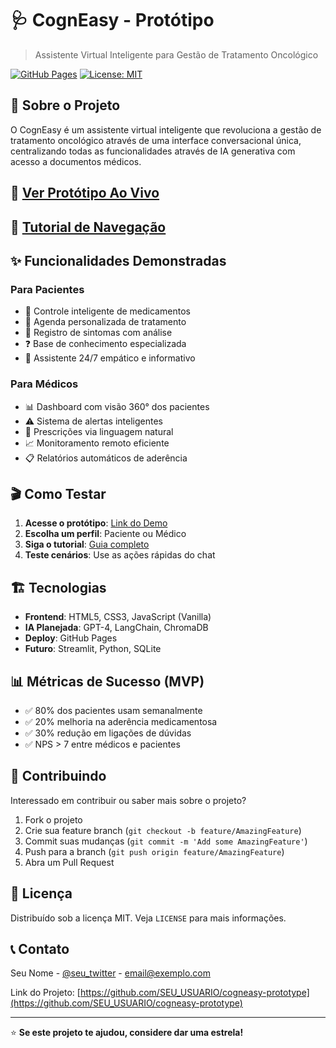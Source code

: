 # 🩺 CognEasy - Protótipo

> Assistente Virtual Inteligente para Gestão de Tratamento Oncológico

[![GitHub Pages](https://img.shields.io/badge/demo-live-green)](https://SEU_USUARIO.github.io/cogneasy-prototype)
[![License: MIT](https://img.shields.io/badge/License-MIT-yellow.svg)](https://opensource.org/licenses/MIT)

## 🎯 Sobre o Projeto

O CognEasy é um assistente virtual inteligente que revoluciona a gestão de tratamento oncológico através de uma interface conversacional única, centralizando todas as funcionalidades através de IA generativa com acesso a documentos médicos.

## 🚀 [Ver Protótipo Ao Vivo](https://SEU_USUARIO.github.io/cogneasy-prototype)

## 📖 [Tutorial de Navegação](./docs/tutorial.md)

## ✨ Funcionalidades Demonstradas

### Para Pacientes
- 💊 Controle inteligente de medicamentos
- 📅 Agenda personalizada de tratamento
- 📝 Registro de sintomas com análise
- ❓ Base de conhecimento especializada
- 🤖 Assistente 24/7 empático e informativo

### Para Médicos
- 📊 Dashboard com visão 360° dos pacientes
- ⚠️ Sistema de alertas inteligentes
- 💊 Prescrições via linguagem natural
- 📈 Monitoramento remoto eficiente
- 📋 Relatórios automáticos de aderência

## 🎬 Como Testar

1. **Acesse o protótipo**: [Link do Demo](https://SEU_USUARIO.github.io/cogneasy-prototype)
2. **Escolha um perfil**: Paciente ou Médico
3. **Siga o tutorial**: [Guia completo](./docs/tutorial.md)
4. **Teste cenários**: Use as ações rápidas do chat

## 🏗️ Tecnologias

- **Frontend**: HTML5, CSS3, JavaScript (Vanilla)
- **IA Planejada**: GPT-4, LangChain, ChromaDB
- **Deploy**: GitHub Pages
- **Futuro**: Streamlit, Python, SQLite

## 📊 Métricas de Sucesso (MVP)

- ✅ 80% dos pacientes usam semanalmente
- ✅ 20% melhoria na aderência medicamentosa
- ✅ 30% redução em ligações de dúvidas
- ✅ NPS > 7 entre médicos e pacientes

## 🤝 Contribuindo

Interessado em contribuir ou saber mais sobre o projeto?

1. Fork o projeto
2. Crie sua feature branch (`git checkout -b feature/AmazingFeature`)
3. Commit suas mudanças (`git commit -m 'Add some AmazingFeature'`)
4. Push para a branch (`git push origin feature/AmazingFeature`)
5. Abra um Pull Request

## 📄 Licença

Distribuído sob a licença MIT. Veja `LICENSE` para mais informações.

## 📞 Contato

Seu Nome - [@seu_twitter](https://twitter.com/seu_twitter) - email@exemplo.com

Link do Projeto: [https://github.com/SEU_USUARIO/cogneasy-prototype](https://github.com/SEU_USUARIO/cogneasy-prototype)

---

⭐ **Se este projeto te ajudou, considere dar uma estrela!**